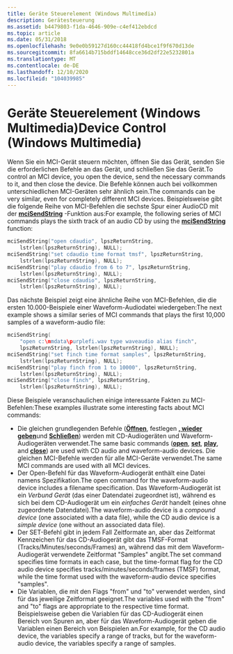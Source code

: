 ```yaml
---
title: Geräte Steuerelement (Windows Multimedia)
description: Gerätesteuerung
ms.assetid: b4479803-f1da-4646-909e-c4ef412ebdcd
ms.topic: article
ms.date: 05/31/2018
ms.openlocfilehash: 9e0e0b59127d160cc44418fd4bce1f9f670d13de
ms.sourcegitcommit: 8fa6614b715bddf14648cce36d2df22e5232801a
ms.translationtype: MT
ms.contentlocale: de-DE
ms.lasthandoff: 12/10/2020
ms.locfileid: "104039985"
---
```

# <a name="device-control-windows-multimedia"></a><span data-ttu-id="a7133-103">Geräte Steuerelement (Windows Multimedia)</span><span class="sxs-lookup"><span data-stu-id="a7133-103">Device Control (Windows Multimedia)</span></span>

<span data-ttu-id="a7133-104">Wenn Sie ein MCI-Gerät steuern möchten, öffnen Sie das Gerät, senden Sie die erforderlichen Befehle an das Gerät, und schließen Sie das Gerät.</span><span class="sxs-lookup"><span data-stu-id="a7133-104">To control an MCI device, you open the device, send the necessary commands to it, and then close the device.</span></span> <span data-ttu-id="a7133-105">Die Befehle können auch bei vollkommen unterschiedlichen MCI-Geräten sehr ähnlich sein.</span><span class="sxs-lookup"><span data-stu-id="a7133-105">The commands can be very similar, even for completely different MCI devices.</span></span> <span data-ttu-id="a7133-106">Beispielsweise gibt die folgende Reihe von MCI-Befehlen die sechste Spur einer AudioCD mit der [**mciSendString**](/previous-versions//dd757161(v=vs.85)) -Funktion aus:</span><span class="sxs-lookup"><span data-stu-id="a7133-106">For example, the following series of MCI commands plays the sixth track of an audio CD by using the [**mciSendString**](/previous-versions//dd757161(v=vs.85)) function:</span></span>


```C++
mciSendString("open cdaudio", lpszReturnString,
    lstrlen(lpszReturnString), NULL);
mciSendString("set cdaudio time format tmsf", lpszReturnString, 
    lstrlen(lpszReturnString), NULL);
mciSendString("play cdaudio from 6 to 7", lpszReturnString, 
    lstrlen(lpszReturnString), NULL);
mciSendString("close cdaudio", lpszReturnString, 
    lstrlen(lpszReturnString), NULL);
```



<span data-ttu-id="a7133-107">Das nächste Beispiel zeigt eine ähnliche Reihe von MCI-Befehlen, die die ersten 10.000-Beispiele einer Waveform-Audiodatei wiedergeben:</span><span class="sxs-lookup"><span data-stu-id="a7133-107">The next example shows a similar series of MCI commands that plays the first 10,000 samples of a waveform-audio file:</span></span>


```C++
mciSendString(
    "open c:\mmdata\purplefi.wav type waveaudio alias finch", 
    lpszReturnString, lstrlen(lpszReturnString), NULL);
mciSendString("set finch time format samples", lpszReturnString, 
    lstrlen(lpszReturnString), NULL);
mciSendString("play finch from 1 to 10000", lpszReturnString, 
    lstrlen(lpszReturnString), NULL);
mciSendString("close finch", lpszReturnString, 
    lstrlen(lpszReturnString), NULL);
```



<span data-ttu-id="a7133-108">Diese Beispiele veranschaulichen einige interessante Fakten zu MCI-Befehlen:</span><span class="sxs-lookup"><span data-stu-id="a7133-108">These examples illustrate some interesting facts about MCI commands:</span></span>

-   <span data-ttu-id="a7133-109">Die gleichen grundlegenden Befehle ([**Öffnen**](open.md), festlegen [**, wieder**](play.md) [**geben**](set.md)und [**Schließen**](close.md)) werden mit CD-Audiogeräten und Waveform-Audiogeräten verwendet.</span><span class="sxs-lookup"><span data-stu-id="a7133-109">The same basic commands ([**open**](open.md), [**set**](set.md), [**play**](play.md), and [**close**](close.md)) are used with CD audio and waveform-audio devices.</span></span> <span data-ttu-id="a7133-110">Die gleichen MCI-Befehle werden für alle MCI-Geräte verwendet.</span><span class="sxs-lookup"><span data-stu-id="a7133-110">The same MCI commands are used with all MCI devices.</span></span>
-   <span data-ttu-id="a7133-111">Der Open-Befehl für das Waveform-Audiogerät enthält eine Datei namens Spezifikation.</span><span class="sxs-lookup"><span data-stu-id="a7133-111">The open command for the waveform-audio device includes a filename specification.</span></span> <span data-ttu-id="a7133-112">Das Waveform-Audiogerät ist ein *Verbund Gerät* (das einer Datendatei zugeordnet ist), während es sich bei dem CD-Audiogerät um ein *einfaches Gerät* handelt (eines ohne zugeordnete Datendatei).</span><span class="sxs-lookup"><span data-stu-id="a7133-112">The waveform-audio device is a *compound device* (one associated with a data file), while the CD audio device is a *simple device* (one without an associated data file).</span></span>
-   <span data-ttu-id="a7133-113">Der SET-Befehl gibt in jedem Fall Zeitformate an, aber das Zeitformat Kennzeichen für das CD-Audiogerät gibt das TMSF-Format (Tracks/Minutes/seconds/Frames) an, während das mit dem Waveform-Audiogerät verwendete Zeitformat "Samples" angibt.</span><span class="sxs-lookup"><span data-stu-id="a7133-113">The set command specifies time formats in each case, but the time-format flag for the CD audio device specifies tracks/minutes/seconds/frames (TMSF) format, while the time format used with the waveform-audio device specifies "samples".</span></span>
-   <span data-ttu-id="a7133-114">Die Variablen, die mit den Flags "from" und "to" verwendet werden, sind für das jeweilige Zeitformat geeignet.</span><span class="sxs-lookup"><span data-stu-id="a7133-114">The variables used with the "from" and "to" flags are appropriate to the respective time format.</span></span> <span data-ttu-id="a7133-115">Beispielsweise geben die Variablen für das CD-Audiogerät einen Bereich von Spuren an, aber für das Waveform-Audiogerät geben die Variablen einen Bereich von Beispielen an.</span><span class="sxs-lookup"><span data-stu-id="a7133-115">For example, for the CD audio device, the variables specify a range of tracks, but for the waveform-audio device, the variables specify a range of samples.</span></span>

 

 
